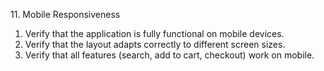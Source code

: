 ﻿11\. Mobile Responsiveness

1. Verify that the application is fully functional on mobile devices.
1. Verify that the layout adapts correctly to different screen sizes.
1. Verify that all features (search, add to cart, checkout) work on mobile.
